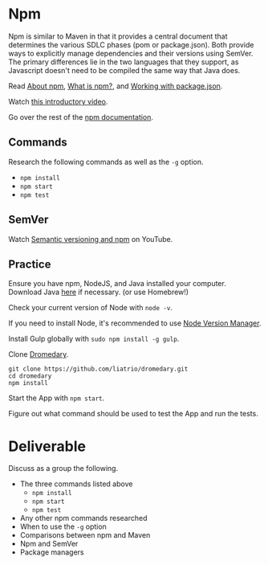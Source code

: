 # Npm

Npm is similar to Maven in that it provides a central document that determines the various SDLC phases (pom or package.json). Both provide ways to explicitly manage dependencies and their versions using SemVer. The primary differences lie in the two languages that they support, as Javascript doesn't need to be compiled the same way that Java does.

Read [About npm](https://www.npmjs.com/about), [What is npm?](https://docs.npmjs.com/getting-started/what-is-npm), and [Working with package.json](https://docs.npmjs.com/getting-started/using-a-package.json).

Watch [this introductory video](https://www.youtube.com/watch?v=x03fjb2VlGY).

Go over the rest of the [npm documentation](https://docs.npmjs.com).

## Commands

Research the following commands as well as the `-g` option.

- `npm install`
- `npm start`
- `npm test`

## SemVer

Watch [Semantic versioning and npm](https://www.youtube.com/watch?v=kK4Meix58R4) on YouTube.

## Practice

Ensure you have npm, NodeJS, and Java installed your computer. Download Java [here](https://java.com/en/download/) if necessary. (or use Homebrew!)

Check your current version of Node with `node -v`.

If you need to install Node, it's recommended to use [Node Version Manager](https://github.com/creationix/nvm/blob/master/README.md).

Install Gulp globally with `sudo npm install -g gulp`.

Clone [Dromedary](https://github.com/liatrio/dromedary.git).

```
git clone https://github.com/liatrio/dromedary.git
cd dromedary
npm install
```

Start the App with `npm start`.

Figure out what command should be used to test the App and run the tests.

# Deliverable

Discuss as a group the following.

- The three commands listed above
  - `npm install`
  - `npm start`
  - `npm test`
- Any other npm commands researched
- When to use the `-g` option
- Comparisons between npm and Maven
- Npm and SemVer
- Package managers

